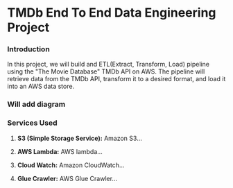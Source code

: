 # TMDb End To End Data Engineering Project

### Introduction

In this project, we will build and ETL(Extract, Transform, Load) pipeline using the "The Movie Database" TMDb API on AWS. The pipeline will retrieve data from the TMDb API, transform it to a desired format, and load it into an AWS data store. 

### Will add diagram

### Services Used
1. **S3 (Simple Storage Service):** Amazon S3...
   
2. **AWS Lambda:** AWS lambda...

3. **Cloud Watch:** Amazon CloudWatch...

4. **Glue Crawler:** AWS Glue Crawler...


